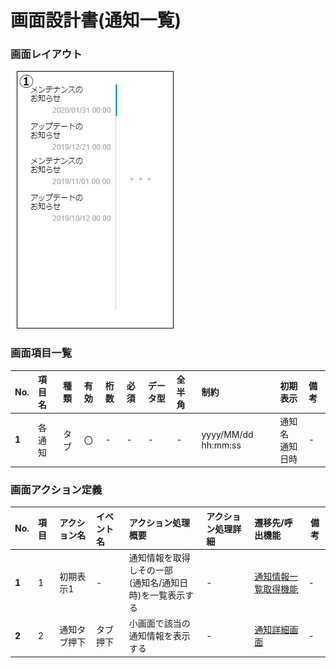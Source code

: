 # 画面設計書(通知一覧)

### 画面レイアウト

<span  id="images">![通知一覧](../../reference/2_bd/img/2.1.3/sc040/sc040.png "通知一覧")</span>

### 画面項目一覧

| No.   | 項目名 | 種類 | 有効 | 桁数 | 必須 | データ型 | 全半角 | 制約                | 初期表示           | 備考 |
| :---- | :----- | :--- | :--- | :--- | :--- | :------- | :----- | :------------------ | :----------------- | :--- |
| **1** | 各通知 | タブ | 〇   | -    | -    | -        | -      | yyyy/MM/dd hh:mm:ss | 通知名<br>通知日時 | -    |


### 画面アクション定義

| No.   | 項目 | アクション名 | イベント名 | アクション処理概要 | アクション処理詳細 | 遷移先/呼出機能 | 備考 |
| :---- | :--- | :----------- | :--------- | :----------------- | :----------------- | :----- | ---- |
| **1** | 1 | 初期表示1 | - | 通知情報を取得しその一部<br/>(通知名/通知日時)を一覧表示する | - | [通知情報一覧取得機能](../../3_dd/3.3.3.APIDesign.html) | - |
| **2** | 2 | 通知タブ押下 | タブ押下 | 小画面で該当の通知情報を表示する | - | [通知詳細画面](./sc041.html) | - |

